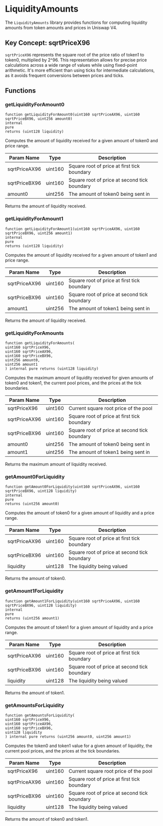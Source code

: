 # LiquidityAmounts

The `LiquidityAmounts` library provides functions for computing liquidity amounts from token amounts and prices in Uniswap V4.

## Key Concept: sqrtPriceX96

`sqrtPriceX96` represents the square root of the price ratio of token1 to token0, multiplied by 2^96. This representation allows for precise price calculations across a wide range of values while using fixed-point arithmetic. It's more efficient than using ticks for intermediate calculations, as it avoids frequent conversions between prices and ticks.

## Functions

### getLiquidityForAmount0

```solidity
function getLiquidityForAmount0(uint160 sqrtPriceAX96, uint160 sqrtPriceBX96, uint256 amount0)
internal
pure
returns (uint128 liquidity)
```

Computes the amount of liquidity received for a given amount of token0 and price range.

| Param Name     | Type    | Description                                   |
|----------------|---------|-----------------------------------------------|
| sqrtPriceAX96  | uint160 | Square root of price at first tick boundary   |
| sqrtPriceBX96  | uint160 | Square root of price at second tick boundary  |
| amount0        | uint256 | The amount of token0 being sent in            |

Returns the amount of liquidity received.

### getLiquidityForAmount1

```solidity
function getLiquidityForAmount1(uint160 sqrtPriceAX96, uint160 sqrtPriceBX96, uint256 amount1)
internal
pure
returns (uint128 liquidity)
```

Computes the amount of liquidity received for a given amount of token1 and price range.

| Param Name     | Type    | Description                                   |
|----------------|---------|-----------------------------------------------|
| sqrtPriceAX96  | uint160 | Square root of price at first tick boundary   |
| sqrtPriceBX96  | uint160 | Square root of price at second tick boundary  |
| amount1        | uint256 | The amount of token1 being sent in            |

Returns the amount of liquidity received.

### getLiquidityForAmounts

```solidity
function getLiquidityForAmounts(
uint160 sqrtPriceX96,
uint160 sqrtPriceAX96,
uint160 sqrtPriceBX96,
uint256 amount0,
uint256 amount1
) internal pure returns (uint128 liquidity)
```

Computes the maximum amount of liquidity received for given amounts of token0 and token1, the current pool prices, and the prices at the tick boundaries.

| Param Name     | Type    | Description                                   |
|----------------|---------|-----------------------------------------------|
| sqrtPriceX96   | uint160 | Current square root price of the pool         |
| sqrtPriceAX96  | uint160 | Square root of price at first tick boundary   |
| sqrtPriceBX96  | uint160 | Square root of price at second tick boundary  |
| amount0        | uint256 | The amount of token0 being sent in            |
| amount1        | uint256 | The amount of token1 being sent in            |

Returns the maximum amount of liquidity received.

### getAmount0ForLiquidity

```solidity
function getAmount0ForLiquidity(uint160 sqrtPriceAX96, uint160 sqrtPriceBX96, uint128 liquidity)
internal
pure
returns (uint256 amount0)
```

Computes the amount of token0 for a given amount of liquidity and a price range.

| Param Name     | Type    | Description                                   |
|----------------|---------|-----------------------------------------------|
| sqrtPriceAX96  | uint160 | Square root of price at first tick boundary   |
| sqrtPriceBX96  | uint160 | Square root of price at second tick boundary  |
| liquidity      | uint128 | The liquidity being valued                    |

Returns the amount of token0.

### getAmount1ForLiquidity

```solidity
function getAmount1ForLiquidity(uint160 sqrtPriceAX96, uint160 sqrtPriceBX96, uint128 liquidity)
internal
pure
returns (uint256 amount1)
```

Computes the amount of token1 for a given amount of liquidity and a price range.

| Param Name     | Type    | Description                                   |
|----------------|---------|-----------------------------------------------|
| sqrtPriceAX96  | uint160 | Square root of price at first tick boundary   |
| sqrtPriceBX96  | uint160 | Square root of price at second tick boundary  |
| liquidity      | uint128 | The liquidity being valued                    |

Returns the amount of token1.

### getAmountsForLiquidity

```solidity
function getAmountsForLiquidity(
uint160 sqrtPriceX96,
uint160 sqrtPriceAX96,
uint160 sqrtPriceBX96,
uint128 liquidity
) internal pure returns (uint256 amount0, uint256 amount1)
```

Computes the token0 and token1 value for a given amount of liquidity, the current pool prices, and the prices at the tick boundaries.

| Param Name     | Type    | Description                                   |
|----------------|---------|-----------------------------------------------|
| sqrtPriceX96   | uint160 | Current square root price of the pool         |
| sqrtPriceAX96  | uint160 | Square root of price at first tick boundary   |
| sqrtPriceBX96  | uint160 | Square root of price at second tick boundary  |
| liquidity      | uint128 | The liquidity being valued                    |

Returns the amount of token0 and token1.